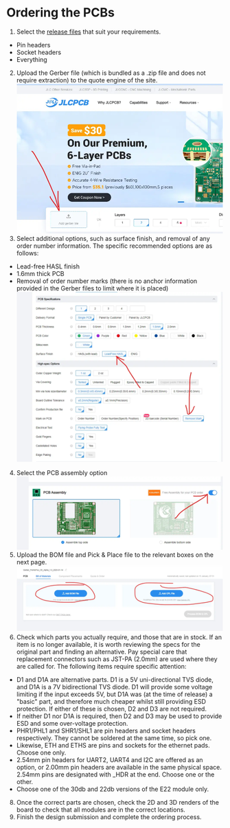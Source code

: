 # Ordering the PCBs

 1. Select the [release files](tbc) that suit your requirements.
 - Pin headers
 - Socket headers
 - Everything
 2. Upload the Gerber file (which is bundled as a .zip file and does not require extraction) to the quote engine of the site.
![uploading the Gerber file](https://raw.githubusercontent.com/Nestpebble/Femtofox_Community_Hardware/refs/heads/main/Pictures/01%20upload.webp)
 3. Select additional options, such as surface finish, and removal of any order number information. The specific recommended options are as follows:
 - Lead-free HASL finish
 - 1.6mm thick PCB
 - Removal of order number marks (there is no anchor information provided in the Gerber files to limit where it is placed)
![setting additional options](https://raw.githubusercontent.com/Nestpebble/Femtofox_Community_Hardware/refs/heads/main/Pictures/02%20PCB%20spec.webp)

4. Select the PCB assembly option
![enter image description here](https://raw.githubusercontent.com/Nestpebble/Femtofox_Community_Hardware/refs/heads/main/Pictures/03%20PCB%20assembly.webp)
5. Upload the BOM file and Pick & Place file to the relevant boxes on the next page.
![enter image description here](https://raw.githubusercontent.com/Nestpebble/Femtofox_Community_Hardware/refs/heads/main/Pictures/04%20upload%20bom%20and%20pnp.webp)
7. Check which parts you actually require, and those that are in stock. If an item is no longer available, it is worth reviewing the specs for the original part and finding an alternative. Pay special care that replacement connectors such as JST-PA (2.0mm) are used where they are called for. The following items require specific attention:
 - D1 and D1A are alternative parts. D1 is a 5V uni-directional TVS diode, and D1A is a 7V bidirectional TVS diode. D1 will provide some voltage limiting if the input exceeds 5V, but D1A was (at the time of release) a "basic" part, and therefore much cheaper whilst still providing ESD protection. If either of these is chosen, D2 and D3 are not required.
 - If neither D1 nor D1A is required, then D2 and D3 may be used to provide ESD and some over-voltage protection.
 - PHR1/PHL1 and SHR1/SHL1 are pin headers and socket headers respectively. They cannot be soldered at the same time, so pick one.
 - Likewise, ETH and ETHS are pins and sockets for the ethernet pads. Choose one only.
 - 2.54mm pin headers for UART2, UART4 and I2C are offered as an option, or 2.00mm pin headers are available in the same physical space. 2.54mm pins are designated with _HDR at the end. Choose one or the other.
 - Choose one of the 30db and 22db versions of the E22 module only.
8. Once the correct parts are chosen, check the 2D and 3D renders of the board to check that all modules are in the correct locations.
9. Finish the design submission and complete the ordering process.

<!--stackedit_data:
eyJoaXN0b3J5IjpbMTk3MjE5NTI4MSw0NTcyNjI3ODEsLTcxMj
c3NjY3XX0=
-->